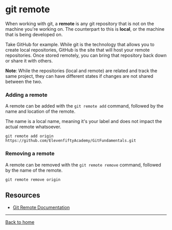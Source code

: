 # git remote

When working with git, a **remote** is any git repository that is not on the machine you're working on. The counterpart to this is **local**, or the machine that is being developed on. 

Take GitHub for example. While git is the technology that allows you to create local repositories, GitHub is the site that will host your remote repositories. Once stored remotely, you can bring that repository back down or share it with others. 

**Note**: While the repositories (local and remote) are related and track the same project, they can have different states if changes are not shared between the two. 

### Adding a remote

A remote can be added with the `git remote add` command, followed by the name and location of the remote. 

The name is a local name, meaning it's your label and does not impact the actual remote whatsoever. 

```
git remote add origin https://github.com/ElevenfiftyAcademy/GitFundamentals.git
```

### Removing a remote

A remote can be removed with the `git remote remove` command, followed by the name of the remote. 

```
git remote remove origin
```

## Resources

- [Git Remote Documentation](https://git-scm.com/docs/git-remote)

---

[Back to home](../README.md)
